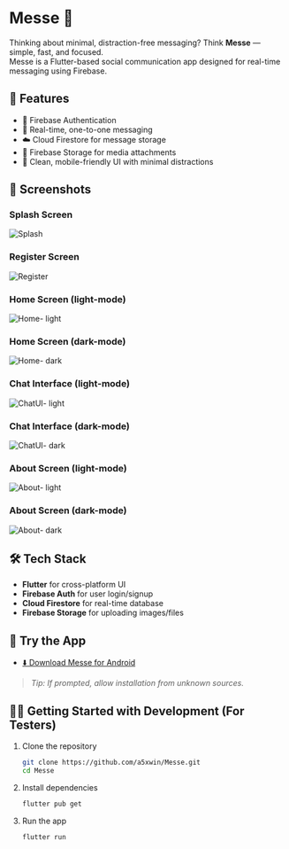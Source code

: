 # Messe 📲

Thinking about minimal, distraction-free messaging? Think **Messe** — simple, fast, and focused.  
Messe is a Flutter-based social communication app designed for real-time messaging using Firebase.

## 🚀 Features
- 🔐 Firebase Authentication
- 💬 Real-time, one-to-one messaging
- ☁️ Cloud Firestore for message storage
- 📁 Firebase Storage for media attachments
- 📱 Clean, mobile-friendly UI with minimal distractions

## 📸 Screenshots

###  Splash Screen
![Splash](assets/screenshots/splash.jpg)

###  Register Screen
![Register](assets/screenshots/register.jpg)

###  Home Screen (light-mode)
![Home- light](assets/screenshots/homelight.jpg)

###  Home Screen (dark-mode)
![Home- dark](assets/screenshots/homedark.jpg)

###  Chat Interface (light-mode)
![ChatUI- light](assets/screenshots/chatlight.jpg)

###  Chat Interface (dark-mode)
![ChatUI- dark](assets/screenshots/chatdark.jpg)

###  About Screen (light-mode)
![About- light](assets/screenshots/aboutlight.jpg)

###  About Screen (dark-mode)
![About- dark](assets/screenshots/aboutdark.jpg)



## 🛠️ Tech Stack
- **Flutter** for cross-platform UI
- **Firebase Auth** for user login/signup
- **Cloud Firestore** for real-time database
- **Firebase Storage** for uploading images/files

## 📱 Try the App

- [⬇️ Download Messe for Android](https://github.com/a5xwin/Messe/releases/latest/download/messe.apk)  

> _Tip: If prompted, allow installation from unknown sources._


## 🧑‍💻 Getting Started with Development (For Testers)

1. Clone the repository  
   ```bash
   git clone https://github.com/a5xwin/Messe.git
   cd Messe

2. Install dependencies
    ```bash
    flutter pub get

3. Run the app
    ```bash
    flutter run


